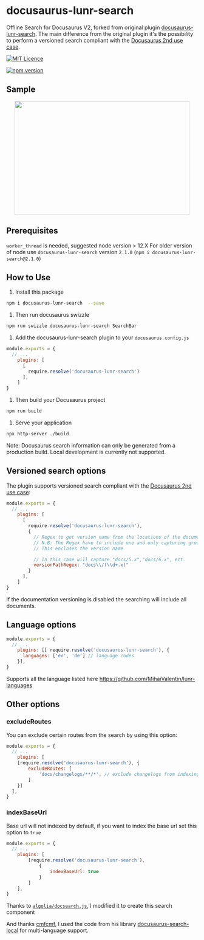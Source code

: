 # docusaurus-lunr-search

Offline Search for Docusaurus V2, forked from original plugin [docusaurus-lunr-search](https://lelouch77.github.io).
The main difference from the original plugin it's the possibility to perform a versioned search compliant with the [Docusaurus 2nd use case](https://v2.docusaurus.io/docs/versioning/#recommended-practices).

[![MIT Licence](https://img.shields.io/github/license/lelouch77/docusaurus-lunr-search)](#)

[![npm version](https://badge.fury.io/js/docusaurus-lunr-search.svg)](https://www.npmjs.com/package/@mia-platform/docusaurus-lunr-search)

## Sample

<p align="center">
  <img width="460" height="300" src="https://raw.githubusercontent.com/lelouch77/docusaurus-lunr-search/master/assets/search-offline.png">
</p>

## Prerequisites

`worker_thread` is needed, suggested node version > 12.X
For older version of node use `docusaurus-lunr-search` version `2.1.0`
(`npm i docusaurus-lunr-search@2.1.0`)

## How to Use

1. Install this package

```sh
npm i docusaurus-lunr-search  --save
```

1. Then run docusaurus swizzle

```sh
npm run swizzle docusaurus-lunr-search SearchBar
```

1. Add the docusaurus-lunr-search plugin to your `docusaurus.config.js`

```js
module.exports = {
  // ...
    plugins: [
      [
        require.resolve('docusaurus-lunr-search')
      ],
    ]
}
```

1. Then build your Docusaurus project

```sh
npm run build
```

1. Serve your application

```sh
npx http-server ./build
```

Note: Docusaurus search information can only be generated from a production build. Local development is currently not supported.

## Versioned search options

The plugin supports versioned search compliant with the [Docusaurus 2nd use case](https://v2.docusaurus.io/docs/versioning/#recommended-practices):

```js
module.exports = {
  // ...
    plugins: [
      [
        require.resolve('docusaurus-lunr-search'),
        {
          // Regex to get version name from the locations of the documents
          // N.B: The Regex have to include one and only capturing group.
          // This encloses the version name

          // In this case will capture "docs/5.x","docs/6.x", ect.
          versionPathRegex: "docs\\/(\\d+.x)"
        }
      ],
    ]
}
```

If the documentation versioning is disabled the searching will include all documents.

## Language options

```js
module.exports = {
  // ...
    plugins: [[ require.resolve('docusaurus-lunr-search'), {
      languages: ['en', 'de'] // language codes
    }],
}
```

Supports all the language listed here <https://github.com/MihaiValentin/lunr-languages>

## Other options

### excludeRoutes

You can exclude certain routes from the search by using this option:

```js
module.exports = {
  // ...
    plugins: [
    [require.resolve('docusaurus-lunr-search'), {
        excludeRoutes: [
            'docs/changelogs/**/*', // exclude changelogs from indexing
        ]
    }]
  ],
}
```

### indexBaseUrl

Base url will not indexed by default, if you want to index the base url set this option to `true`

```js
module.exports = {
  // ...
    plugins: [
        [require.resolve('docusaurus-lunr-search'),
            {
                indexBaseUrl: true
            }
        ]
    ],
}
```

Thanks to [`algolia/docsearch.js`](https://github.com/algolia/docsearch), I modified it to create this search component

And thanks [cmfcmf](https://github.com/cmfcmf), I used the code from his library [docusaurus-search-local](https://github.com/cmfcmf/docusaurus-search-local) for multi-language support.
